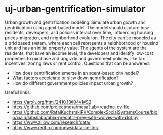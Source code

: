 # uj-urban-gentrification-simulator

Urban growth and gentrification modeling. Simulate urban growth and gentrification using agent-based model. The model should capture how residents, developers, and policies interact over time, influencing housing prices, migration, and neighborhood evolution. The city can be modeled aa a grid based system, where each cell represents a neighborhood or housing unit and has an initial property value. The agents of the system are the residents, that have an income level, the developers and identify low-cost properties to purchase and upgrade and government policies, like tax incentives, zoning laws or rent control. Questions that can be answered:
* How does gentrification emerge in an agent-based city model?
* What factors accelerate or slow down gentrification?
* How do different government policies impact urban growth?

Usefull links:
* https://arxiv.org/html/2410.18004v1#S2
* https://github.com/projectmesa/mesa?tab=readme-ov-file
* https://github.com/RafalKucharskiPK/ComplexSocialSystemsCourse/blob/main/labs/lab5/abm-predator-prey-with-wolves-with-plot.py
* https://www.zillow.com/research/data/
* https://www.redfin.com/news/data-center/
